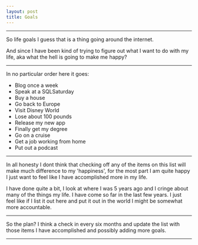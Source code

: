 ```yaml
---
layout: post
title: Goals 
---
```


***

So life goals I guess that is a thing going around the internet. 

And since I have been kind of trying to figure out what I want to do with my life, aka what the hell is going to make me happy?

***

In no particular order here it goes:

* Blog once a week
* Speak at a SQLSaturday
* Buy a house
* Go back to Europe
* Visit Disney World
* Lose about 100 pounds
* Release my new app
* Finally get my degree
* Go on a cruise
* Get a job working from home
* Put out a podcast 

***
In all honesty I dont think that checking off any of the items on this list will make much difference to my 'happiness', for the most part I am quite happy I just want to feel like I have accomplished more in my life. 

I have done quite a bit, I look at where I was 5 years ago and I cringe about many of the things my life. I have come so far in the last few years. I just feel like if I list it out here and put it out in the world I might be somewhat more accountable. 

***

So the plan? I think a check in every six months and update the list with those items I have accomplished and possibly adding more goals. 

***